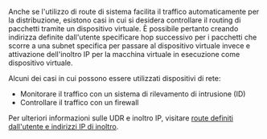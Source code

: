 Anche se l'utilizzo di route di sistema facilita il traffico automaticamente per la distribuzione, esistono casi in cui si desidera controllare il routing di pacchetti tramite un dispositivo virtuale. È possibile pertanto creando indirizza definite dall'utente specificare hop successivo per i pacchetti che scorre a una subnet specifica per passare al dispositivo virtuale invece e attivazione dell'inoltro IP per la macchina virtuale in esecuzione come dispositivo virtuale.

Alcuni dei casi in cui possono essere utilizzati dispositivi di rete:

- Monitorare il traffico con un sistema di rilevamento di intrusione (ID)
- Controllare il traffico con un firewall

Per ulteriori informazioni sulle UDR e inoltro IP, visitare [route definiti dall'utente e indirizzi IP di inoltro](../articles/virtual-network/virtual-networks-udr-overview.md).
